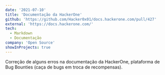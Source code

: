```yaml
---
date: '2021-07-10'
title: 'Documentação da HackerOne'
github: 'https://github.com/Hacker0x01/docs.hackerone.com/pull/427'
external: 'https://docs.hackerone.com/'
tech:
  - Markdown
  - Documentação
company: 'Open Source'
showInProjects: true
---
```


Correção de alguns erros na documentação da HackerOne, plataforma de Bug Bounties (caça de bugs em troca de recompensas).
